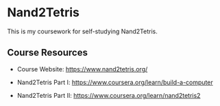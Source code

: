 # Nand2Tetris

This is my coursework for self-studying Nand2Tetris.

## Course Resources

- Course Website:
  https://www.nand2tetris.org/

- Nand2Tetris Part I:
  https://www.coursera.org/learn/build-a-computer

- Nand2Tetris Part II:
  https://www.coursera.org/learn/nand2tetris2
